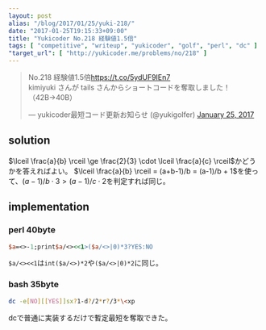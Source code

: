 ```yaml
---
layout: post
alias: "/blog/2017/01/25/yuki-218/"
date: "2017-01-25T19:15:33+09:00"
title: "Yukicoder No.218 経験値1.5倍"
tags: [ "competitive", "writeup", "yukicoder", "golf", "perl", "dc" ]
"target_url": [ "http://yukicoder.me/problems/no/218" ]
---
```


<blockquote class="twitter-tweet" data-lang="en"><p lang="ja" dir="ltr">No.218 経験値1.5倍<a href="https://t.co/5ydUF9IEn7">https://t.co/5ydUF9IEn7</a><br>kimiyuki さんが tails さんからショートコードを奪取しました！ （42B→40B）</p>&mdash; yukicoder最短コード更新お知らせ (@yukigolfer) <a href="https://twitter.com/yukigolfer/status/824198894179467264">January 25, 2017</a></blockquote>
<script async src="//platform.twitter.com/widgets.js" charset="utf-8"></script>

## solution

$\lceil \frac{a}{b} \rceil \ge \frac{2}{3} \cdot \lceil \frac{a}{c} \rceil$かどうかを答えればよい。
$\lceil \frac{a}{b} \rceil = (a+b-1)/b = (a-1)/b + 1$を使って、$(a-1)/b\cdot 3 \gt (a-1)/c\cdot 2$を判定すれば同じ。
 
## implementation

### perl $40$byte

``` perl
$a=<>-1;print$a/<><<1>($a/<>|0)*3?YES:NO
```

`$a/<><<1`は`int($a/<>)*2`や`($a/<>|0)*2`に同じ。

### bash $35$byte

``` sh
dc -e[NO][[YES]]sx?1-d?/2*r?/3*\<xp
```

dcで普通に実装するだけで暫定最短を奪取できた。
